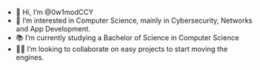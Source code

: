 - 👋 Hi, I’m @0w1modCCY
- 👀 I’m interested in Computer Science, mainly in Cybersecurity, Networks and App Development.
- 📚 I’m currently studying a Bachelor of Science in Computer Science
- 👨‍💻 I’m looking to collaborate on easy projects to start moving the engines.

<!---
0w1modCCY/0w1modCCY is a ✨ special ✨ repository because its `README.md` (this file) appears on your GitHub profile.
You can click the Preview link to take a look at your changes.
--->

